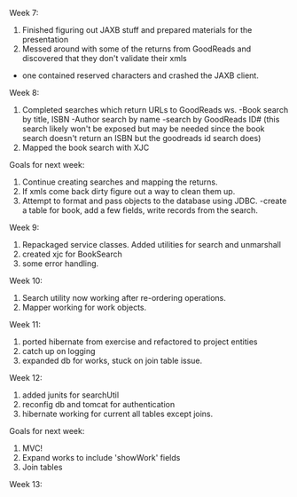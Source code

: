 
Week 7:

1. Finished figuring out JAXB stuff and prepared materials for the presentation
2. Messed around with some of the returns from GoodReads and discovered that they don't validate their xmls
  - one contained reserved characters and crashed the JAXB client.

Week 8:

1. Completed searches which return URLs to GoodReads ws.
  -Book search by title, ISBN
  -Author search by name
  -search by GoodReads ID# (this search likely won't be exposed but may be needed since the book search doesn't return an ISBN
    but the goodreads id search does)
2. Mapped the book search with XJC

Goals for next week:
1. Continue creating searches and mapping the returns.
2. If xmls come back dirty figure out a way to clean them up.
3. Attempt to format and pass objects to the database using JDBC.
  -create a table for book, add a few fields, write records from the search.

Week 9:

1. Repackaged service classes. Added utilities for search and unmarshall
2. created xjc for BookSearch
3. some error handling.

Week 10:

1. Search utility now working after re-ordering operations.
2. Mapper working for work objects.

Week 11:

1. ported hibernate from exercise and refactored to project entities
2. catch up on logging
3. expanded db for works, stuck on join table issue.

Week 12:

1. added junits for searchUtil
2. reconfig db and tomcat for authentication
3. hibernate working for current all tables except joins.

Goals for next week:
1. MVC!
2. Expand works to include 'showWork' fields
3. Join tables

Week 13:



